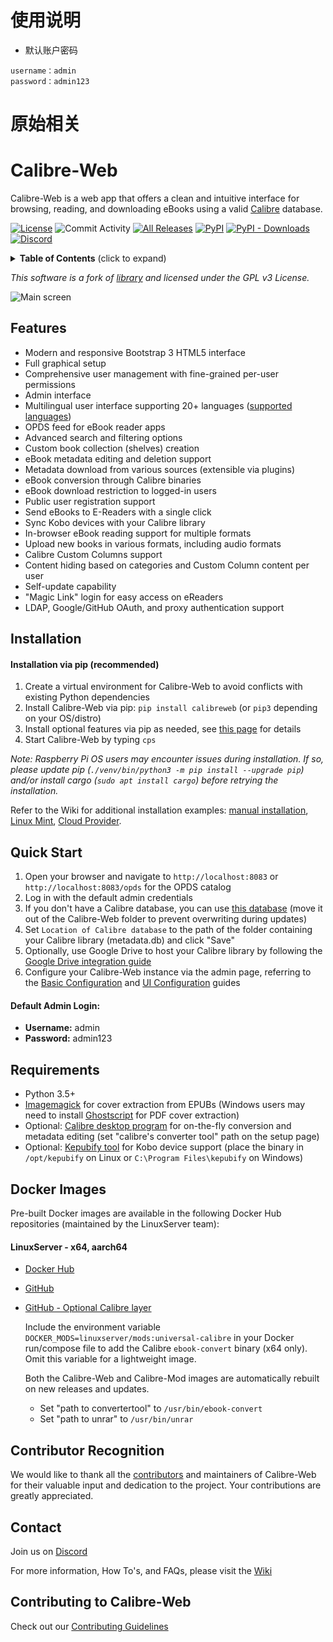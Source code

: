 # 使用说明

- 默认账户密码

```
username：admin
password：admin123
```

# 原始相关

# Calibre-Web

Calibre-Web is a web app that offers a clean and intuitive interface for browsing, reading, and downloading eBooks using a valid [Calibre](https://calibre-ebook.com) database.

[![License](https://img.shields.io/github/license/janeczku/calibre-web?style=flat-square)](https://github.com/janeczku/calibre-web/blob/master/LICENSE)
![Commit Activity](https://img.shields.io/github/commit-activity/w/janeczku/calibre-web?logo=github&style=flat-square&label=commits)
[![All Releases](https://img.shields.io/github/downloads/janeczku/calibre-web/total?logo=github&style=flat-square)](https://github.com/janeczku/calibre-web/releases)
[![PyPI](https://img.shields.io/pypi/v/calibreweb?logo=pypi&logoColor=fff&style=flat-square)](https://pypi.org/project/calibreweb/)
[![PyPI - Downloads](https://img.shields.io/pypi/dm/calibreweb?logo=pypi&logoColor=fff&style=flat-square)](https://pypi.org/project/calibreweb/)
[![Discord](https://img.shields.io/discord/838810113564344381?label=Discord&logo=discord&style=flat-square)](https://discord.gg/h2VsJ2NEfB)

<details>
<summary><strong>Table of Contents</strong> (click to expand)</summary>

- [使用说明](#使用说明)
- [原始相关](#原始相关)
- [Calibre-Web](#calibre-web)
  - [Features](#features)
  - [Installation](#installation)
      - [Installation via pip (recommended)](#installation-via-pip-recommended)
  - [Quick Start](#quick-start)
      - [Default Admin Login:](#default-admin-login)
  - [Requirements](#requirements)
  - [Docker Images](#docker-images)
      - [**LinuxServer - x64, aarch64**](#linuxserver---x64-aarch64)
  - [Contributor Recognition](#contributor-recognition)
  - [Contact](#contact)
  - [Contributing to Calibre-Web](#contributing-to-calibre-web)

</details>


*This software is a fork of [library](https://github.com/mutschler/calibreserver) and licensed under the GPL v3 License.*

![Main screen](https://github.com/janeczku/calibre-web/wiki/images/main_screen.png)

## Features

- Modern and responsive Bootstrap 3 HTML5 interface
- Full graphical setup
- Comprehensive user management with fine-grained per-user permissions
- Admin interface
- Multilingual user interface supporting 20+ languages ([supported languages](https://github.com/janeczku/calibre-web/wiki/Translation-Status))
- OPDS feed for eBook reader apps
- Advanced search and filtering options
- Custom book collection (shelves) creation
- eBook metadata editing and deletion support
- Metadata download from various sources (extensible via plugins)
- eBook conversion through Calibre binaries
- eBook download restriction to logged-in users
- Public user registration support
- Send eBooks to E-Readers with a single click
- Sync Kobo devices with your Calibre library
- In-browser eBook reading support for multiple formats
- Upload new books in various formats, including audio formats
- Calibre Custom Columns support
- Content hiding based on categories and Custom Column content per user
- Self-update capability
- "Magic Link" login for easy access on eReaders
- LDAP, Google/GitHub OAuth, and proxy authentication support

## Installation

#### Installation via pip (recommended)
1. Create a virtual environment for Calibre-Web to avoid conflicts with existing Python dependencies
2. Install Calibre-Web via pip: `pip install calibreweb` (or `pip3` depending on your OS/distro)
3. Install optional features via pip as needed, see [this page](https://github.com/janeczku/calibre-web/wiki/Dependencies-in-Calibre-Web-Linux-and-Windows) for details
4. Start Calibre-Web by typing `cps`

*Note: Raspberry Pi OS users may encounter issues during installation. If so, please update pip (`./venv/bin/python3 -m pip install --upgrade pip`) and/or install cargo (`sudo apt install cargo`) before retrying the installation.*

Refer to the Wiki for additional installation examples: [manual installation](https://github.com/janeczku/calibre-web/wiki/Manual-installation), [Linux Mint](https://github.com/janeczku/calibre-web/wiki/How-To:Install-Calibre-Web-in-Linux-Mint-19-or-20), [Cloud Provider](https://github.com/janeczku/calibre-web/wiki/How-To:-Install-Calibre-Web-on-a-Cloud-Provider).

## Quick Start

1. Open your browser and navigate to `http://localhost:8083` or `http://localhost:8083/opds` for the OPDS catalog
2. Log in with the default admin credentials
3. If you don't have a Calibre database, you can use [this database](https://github.com/janeczku/calibre-web/raw/master/library/metadata.db) (move it out of the Calibre-Web folder to prevent overwriting during updates)
4. Set `Location of Calibre database` to the path of the folder containing your Calibre library (metadata.db) and click "Save"
5. Optionally, use Google Drive to host your Calibre library by following the [Google Drive integration guide](https://github.com/janeczku/calibre-web/wiki/G-Drive-Setup#using-google-drive-integration)
6. Configure your Calibre-Web instance via the admin page, referring to the [Basic Configuration](https://github.com/janeczku/calibre-web/wiki/Configuration#basic-configuration) and [UI Configuration](https://github.com/janeczku/calibre-web/wiki/Configuration#ui-configuration) guides

#### Default Admin Login:
- **Username:** admin
- **Password:** admin123

## Requirements

- Python 3.5+
- [Imagemagick](https://imagemagick.org/script/download.php) for cover extraction from EPUBs (Windows users may need to install [Ghostscript](https://ghostscript.com/releases/gsdnld.html) for PDF cover extraction)
- Optional: [Calibre desktop program](https://calibre-ebook.com/download) for on-the-fly conversion and metadata editing (set "calibre's converter tool" path on the setup page)
- Optional: [Kepubify tool](https://github.com/pgaskin/kepubify/releases/latest) for Kobo device support (place the binary in `/opt/kepubify` on Linux or `C:\Program Files\kepubify` on Windows)

## Docker Images

Pre-built Docker images are available in the following Docker Hub repositories (maintained by the LinuxServer team):

#### **LinuxServer - x64, aarch64**
- [Docker Hub](https://hub.docker.com/r/linuxserver/calibre-web)
- [GitHub](https://github.com/linuxserver/docker-calibre-web)
- [GitHub - Optional Calibre layer](https://github.com/linuxserver/docker-mods/tree/universal-calibre)

  Include the environment variable `DOCKER_MODS=linuxserver/mods:universal-calibre` in your Docker run/compose file to add the Calibre `ebook-convert` binary (x64 only). Omit this variable for a lightweight image.

  Both the Calibre-Web and Calibre-Mod images are automatically rebuilt on new releases and updates.

  - Set "path to convertertool" to `/usr/bin/ebook-convert`
  - Set "path to unrar" to `/usr/bin/unrar`

## Contributor Recognition

We would like to thank all the [contributors](https://github.com/janeczku/calibre-web/graphs/contributors) and maintainers of Calibre-Web for their valuable input and dedication to the project. Your contributions are greatly appreciated.

## Contact

Join us on [Discord](https://discord.gg/h2VsJ2NEfB)

For more information, How To's, and FAQs, please visit the [Wiki](https://github.com/janeczku/calibre-web/wiki)

## Contributing to Calibre-Web

Check out our [Contributing Guidelines](https://github.com/janeczku/calibre-web/blob/master/CONTRIBUTING.md)
